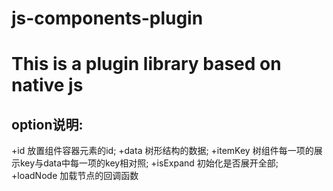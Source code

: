 # js-components-plugin
This is a plugin library based on native js
====================
option说明:
-----------
+id  放置组件容器元素的id;
+data  树形结构的数据;
+itemKey  树组件每一项的展示key与data中每一项的key相对照;
+isExpand  初始化是否展开全部;
+loadNode  加载节点的回调函数
